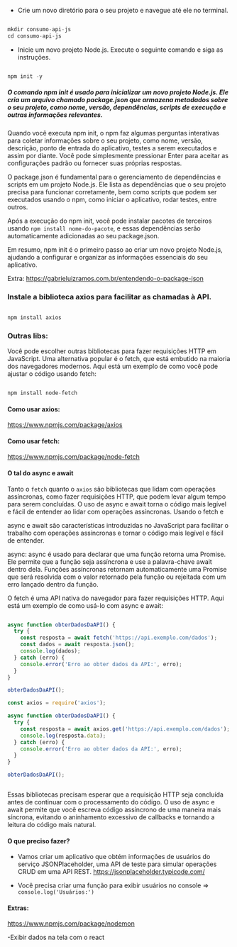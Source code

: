 
- Crie um novo diretório para o seu projeto e navegue até ele no terminal.

~~~javascript

mkdir consumo-api-js
cd consumo-api-js

~~~

- Inicie um novo projeto Node.js. Execute o seguinte comando e siga as instruções.


~~~javascript

npm init -y

~~~

##### O comando npm init é usado para inicializar um novo projeto Node.js. Ele cria um arquivo chamado package.json que armazena metadados sobre o seu projeto, como nome, versão, dependências, scripts de execução e outras informações relevantes.

Quando você executa npm init, o npm faz algumas perguntas interativas para coletar informações sobre o seu projeto, como nome, versão, descrição, ponto de entrada do aplicativo, testes a serem executados e assim por diante. Você pode simplesmente pressionar Enter para aceitar as configurações padrão ou fornecer suas próprias respostas.

O package.json é fundamental para o gerenciamento de dependências e scripts em um projeto Node.js. Ele lista as dependências que o seu projeto precisa para funcionar corretamente, bem como scripts que podem ser executados usando o npm, como iniciar o aplicativo, rodar testes, entre outros.


Após a execução do npm init, você pode instalar pacotes de terceiros usando `npm install nome-do-pacote`, e essas dependências serão automaticamente adicionadas ao seu package.json.

Em resumo, npm init é o primeiro passo ao criar um novo projeto Node.js, ajudando a configurar e organizar as informações essenciais do seu aplicativo.

Extra:
https://gabrieluizramos.com.br/entendendo-o-package-json


### Instale a biblioteca axios para facilitar as chamadas à API.

~~~javascript

npm install axios

~~~

### Outras libs: 

Você pode escolher outras bibliotecas para fazer requisições HTTP em JavaScript. Uma alternativa popular é o fetch, que está embutido na maioria dos navegadores modernos. Aqui está um exemplo de como você pode ajustar o código usando fetch:

~~~javascript

npm install node-fetch

~~~




#### Como usar axios:

 https://www.npmjs.com/package/axios


#### Como usar fetch:

https://www.npmjs.com/package/node-fetch


#### O tal do async e await 

Tanto o `fetch` quanto o `axios` são bibliotecas que lidam com operações assíncronas, como fazer requisições HTTP, que podem levar algum tempo para serem concluídas. O uso de async e await torna o código mais legível e fácil de entender ao lidar com operações assíncronas.
Usando o fetch e 

async e await são características introduzidas no JavaScript para facilitar o trabalho com operações assíncronas e tornar o código mais legível e fácil de entender.

async:
async é usado para declarar que uma função retorna uma Promise.
Ele permite que a função seja assíncrona e use a palavra-chave await dentro dela.
Funções assíncronas retornam automaticamente uma Promise que será resolvida com o valor retornado pela função ou rejeitada com um erro lançado dentro da função.

O fetch é uma API nativa do navegador para fazer requisições HTTP. Aqui está um exemplo de como usá-lo com async e await:
~~~javascript

async function obterDadosDaAPI() {
  try {
    const resposta = await fetch('https://api.exemplo.com/dados');
    const dados = await resposta.json();
    console.log(dados);
  } catch (erro) {
    console.error('Erro ao obter dados da API:', erro);
  }
}

obterDadosDaAPI();


~~~

~~~javascript
const axios = require('axios');

async function obterDadosDaAPI() {
  try {
    const resposta = await axios.get('https://api.exemplo.com/dados');
    console.log(resposta.data);
  } catch (erro) {
    console.error('Erro ao obter dados da API:', erro);
  }
}

obterDadosDaAPI();



~~~

Essas bibliotecas precisam esperar que a requisição HTTP seja concluída antes de continuar com o processamento do código. O uso de async e await permite que você escreva código assíncrono de uma maneira mais síncrona, evitando o aninhamento excessivo de callbacks e tornando a leitura do código mais natural.



#### O que preciso fazer?

-  Vamos criar um aplicativo que obtém informações de usuários do serviço JSONPlaceholder, uma API de teste para simular operações CRUD em uma API REST. https://jsonplaceholder.typicode.com/

- Você precisa criar uma função para exibir usuários no console => ` console.log('Usuários:')`


#### Extras: 

https://www.npmjs.com/package/nodemon

-Exibir dados na tela com o react 
 
